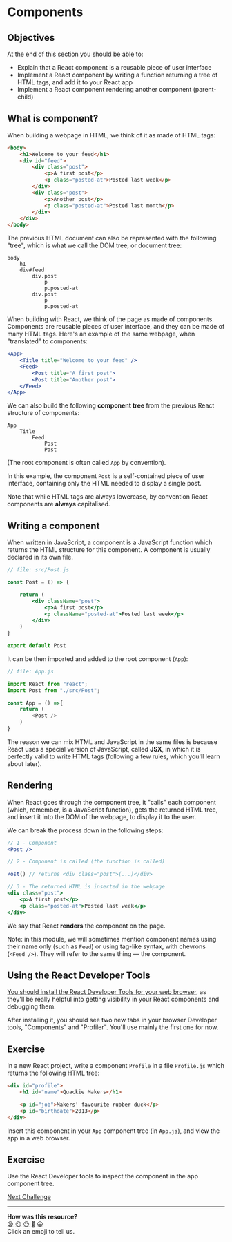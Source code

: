 # Components

## Objectives

At the end of this section you should be able to:
 * Explain that a React component is a reusable piece of user interface
 * Implement a React component by writing a function returning a tree of HTML
   tags, and add it to your React app
 * Implement a React component rendering another component (parent-child)

## What is component?

When building a webpage in HTML, we think of it as made of HTML tags:

```html
<body>
    <h1>Welcome to your feed</h1>
    <div id="feed">
        <div class="post">
            <p>A first post</p>
            <p class="posted-at">Posted last week</p>
        </div>
        <div class="post">
            <p>Another post</p>
            <p class="posted-at">Posted last month</p>
        </div>
    </div>
</body>
```

The previous HTML document can also be represented with the following "tree",
which is what we call the DOM tree, or document tree:

```
body
    h1
    div#feed
        div.post
            p
            p.posted-at
        div.post
            p
            p.posted-at
```

When building with React, we think of the page as made of components. Components
are reusable pieces of user interface, and they can be made of many HTML tags.
Here's an example of the same webpage, when "translated" to components:

```jsx
<App>
    <Title title="Welcome to your feed" /> 
    <Feed>
        <Post title="A first post">
        <Post title="Another post">
    </Feed>
</App>
```

We can also build the following **component tree** from the previous React
structure of components:

```
App
    Title
        Feed
            Post
            Post
```

(The root component is often called `App` by convention).

In this example, the component `Post` is a self-contained piece of user
interface, containing only the HTML needed to display a single post.

Note that while HTML tags are always lowercase, by convention React components
are **always** capitalised.

## Writing a component

When written in JavaScript, a component is a JavaScript function which returns
the HTML structure for this component. A component is usually declared in its
own file.

```jsx
// file: src/Post.js

const Post = () => {

    return (
        <div className="post">
            <p>A first post</p>
            <p className="posted-at">Posted last week</p>
        </div>
    )
}

export default Post
```

It can be then imported and added to the root component (`App`):

```js
// file: App.js

import React from "react";
import Post from "./src/Post";

const App = () =>{
    return (
        <Post />
    )
}
```

The reason we can mix HTML and JavaScript in the same files is because React
uses a special version of JavaScript, called **JSX**, in which it is perfectly
valid to write HTML tags (following a few rules, which you'll learn about
later).

## Rendering

When React goes through the component tree, it "calls" each component (which,
remember, is a JavaScript function), gets the returned HTML tree, and insert it
into the DOM of the webpage, to display it to the user.

We can break the process down in the following steps:

```jsx
// 1 - Component
<Post />
```

```jsx
// 2 - Component is called (the function is called)

Post() // returns <div class="post">(...)</div>
```

```jsx
// 3 - The returned HTML is inserted in the webpage
<div class="post">
    <p>A first post</p>
    <p class="posted-at">Posted last week</p>
</div>
```

We say that React **renders** the component on the page.

Note: in this module, we will sometimes mention component names using their name
only (such as `Feed`) or using tag-like syntax, with chevrons (`<Feed />`). They
will refer to the same thing — the component.

## Using the React Developer Tools

[You should install the React Developer Tools for your web
browser](https://beta.reactjs.org/learn/react-developer-tools), as they'll be
really helpful into getting visibility in your React components and debugging
them.

After installing it, you should see two new tabs in your browser Developer tools, "Components" and "Profiler". You'll use mainly the first one for now.



## Exercise

In a new React project, write a component `Profile` in a file `Profile.js` which
returns the following HTML tree:

```html
<div id="profile">
    <h1 id="name">Quackie Makers</h1>

    <p id="job">Makers' favourite rubber duck</p>
    <p id="birthdate">2013</p>
</div>
```

Insert this component in your `App` component tree (in `App.js`), and view the
app in a web browser.

## Exercise

Use the React Developer tools to inspect the component in the app component tree.

[Next Challenge](03_props.md)

<!-- BEGIN GENERATED SECTION DO NOT EDIT -->

---

**How was this resource?**  
[😫](https://airtable.com/shrUJ3t7KLMqVRFKR?prefill_Repository=makersacademy%2Fjavascript-react-applications&prefill_File=react%2F02_components.md&prefill_Sentiment=😫) [😕](https://airtable.com/shrUJ3t7KLMqVRFKR?prefill_Repository=makersacademy%2Fjavascript-react-applications&prefill_File=react%2F02_components.md&prefill_Sentiment=😕) [😐](https://airtable.com/shrUJ3t7KLMqVRFKR?prefill_Repository=makersacademy%2Fjavascript-react-applications&prefill_File=react%2F02_components.md&prefill_Sentiment=😐) [🙂](https://airtable.com/shrUJ3t7KLMqVRFKR?prefill_Repository=makersacademy%2Fjavascript-react-applications&prefill_File=react%2F02_components.md&prefill_Sentiment=🙂) [😀](https://airtable.com/shrUJ3t7KLMqVRFKR?prefill_Repository=makersacademy%2Fjavascript-react-applications&prefill_File=react%2F02_components.md&prefill_Sentiment=😀)  
Click an emoji to tell us.

<!-- END GENERATED SECTION DO NOT EDIT -->
